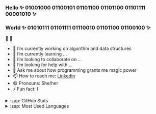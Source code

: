 ### Hello ✨  01001000 01100101 01101100 01101100 01101111 00001010 ✨ 
### World ✨  01010111 01101111 01110010 01101100 01100100 ✨ 

👋 👋 

- 🔭 I’m currently working on algorithm and data structures
- 🌱 I’m currently learning ...
- 👯 I’m looking to collaborate on ...
- 🤔 I’m looking for help with ...
- 💬 Ask me about how programming grants me magic power
- 📫 How to reach me: [Linkedin](https://www.linkedin.com/in/meitongqu/)
- 😄 Pronouns: She/her
- ⚡ Fun fact: I

<details>
  <summary>:zap: GitHub Stats</summary>

  <img align="left" alt="Meitong's GitHub Stats" src="https://github-readme-stats.vercel.app/api?username=MayUWish&show_icons=true&hide_border=true" />

</details>

<details>
  <summary>:zap: Most Used Languages</summary>

<img align="left" alt="Meitong's GitHub Top Languages" src="https://github-readme-stats.vercel.app/api/top-langs/?username=MayUWish" />

</details>

